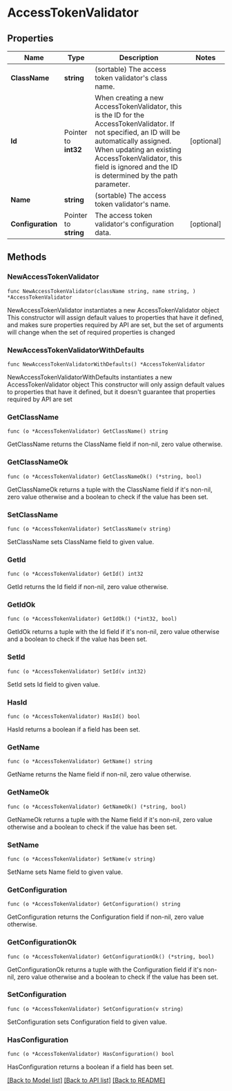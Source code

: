 # AccessTokenValidator

## Properties

Name | Type | Description | Notes
------------ | ------------- | ------------- | -------------
**ClassName** | **string** | (sortable) The access token validator&#39;s class name. | 
**Id** | Pointer to **int32** | When creating a new AccessTokenValidator, this is the ID for the AccessTokenValidator. If not specified, an ID will be automatically assigned. When updating an existing AccessTokenValidator, this field is ignored and the ID is determined by the path parameter. | [optional] 
**Name** | **string** | (sortable) The access token validator&#39;s name. | 
**Configuration** | Pointer to **string** | The access token validator&#39;s configuration data. | [optional] 

## Methods

### NewAccessTokenValidator

`func NewAccessTokenValidator(className string, name string, ) *AccessTokenValidator`

NewAccessTokenValidator instantiates a new AccessTokenValidator object
This constructor will assign default values to properties that have it defined,
and makes sure properties required by API are set, but the set of arguments
will change when the set of required properties is changed

### NewAccessTokenValidatorWithDefaults

`func NewAccessTokenValidatorWithDefaults() *AccessTokenValidator`

NewAccessTokenValidatorWithDefaults instantiates a new AccessTokenValidator object
This constructor will only assign default values to properties that have it defined,
but it doesn't guarantee that properties required by API are set

### GetClassName

`func (o *AccessTokenValidator) GetClassName() string`

GetClassName returns the ClassName field if non-nil, zero value otherwise.

### GetClassNameOk

`func (o *AccessTokenValidator) GetClassNameOk() (*string, bool)`

GetClassNameOk returns a tuple with the ClassName field if it's non-nil, zero value otherwise
and a boolean to check if the value has been set.

### SetClassName

`func (o *AccessTokenValidator) SetClassName(v string)`

SetClassName sets ClassName field to given value.


### GetId

`func (o *AccessTokenValidator) GetId() int32`

GetId returns the Id field if non-nil, zero value otherwise.

### GetIdOk

`func (o *AccessTokenValidator) GetIdOk() (*int32, bool)`

GetIdOk returns a tuple with the Id field if it's non-nil, zero value otherwise
and a boolean to check if the value has been set.

### SetId

`func (o *AccessTokenValidator) SetId(v int32)`

SetId sets Id field to given value.

### HasId

`func (o *AccessTokenValidator) HasId() bool`

HasId returns a boolean if a field has been set.

### GetName

`func (o *AccessTokenValidator) GetName() string`

GetName returns the Name field if non-nil, zero value otherwise.

### GetNameOk

`func (o *AccessTokenValidator) GetNameOk() (*string, bool)`

GetNameOk returns a tuple with the Name field if it's non-nil, zero value otherwise
and a boolean to check if the value has been set.

### SetName

`func (o *AccessTokenValidator) SetName(v string)`

SetName sets Name field to given value.


### GetConfiguration

`func (o *AccessTokenValidator) GetConfiguration() string`

GetConfiguration returns the Configuration field if non-nil, zero value otherwise.

### GetConfigurationOk

`func (o *AccessTokenValidator) GetConfigurationOk() (*string, bool)`

GetConfigurationOk returns a tuple with the Configuration field if it's non-nil, zero value otherwise
and a boolean to check if the value has been set.

### SetConfiguration

`func (o *AccessTokenValidator) SetConfiguration(v string)`

SetConfiguration sets Configuration field to given value.

### HasConfiguration

`func (o *AccessTokenValidator) HasConfiguration() bool`

HasConfiguration returns a boolean if a field has been set.


[[Back to Model list]](../README.md#documentation-for-models) [[Back to API list]](../README.md#documentation-for-api-endpoints) [[Back to README]](../README.md)



